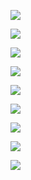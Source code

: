 ![](C:\Users\SSAFY\Documents\S06P12B206\exec\Scenario\Scenario.assets\1_회원페이지.png)

![](C:\Users\SSAFY\Documents\S06P12B206\exec\Scenario\Scenario.assets\2_피드페이지.png)

![](C:\Users\SSAFY\Documents\S06P12B206\exec\Scenario\Scenario.assets\3_검색페이지.png)

![](C:\Users\SSAFY\Documents\S06P12B206\exec\Scenario\Scenario.assets\4_피드_등록_페이지.png)

![](C:\Users\SSAFY\Documents\S06P12B206\exec\Scenario\Scenario.assets\5_운동페이지.png)

![](C:\Users\SSAFY\Documents\S06P12B206\exec\Scenario\Scenario.assets\6_사용자_페이지.png)

![](C:\Users\SSAFY\Documents\S06P12B206\exec\Scenario\Scenario.assets\7_사용자페이지.png)

![](C:\Users\SSAFY\Documents\S06P12B206\exec\Scenario\Scenario.assets\8_사용자페이지.png)

![](C:\Users\SSAFY\Documents\S06P12B206\exec\Scenario\Scenario.assets\9_부가적인_서비스페이지.png)
